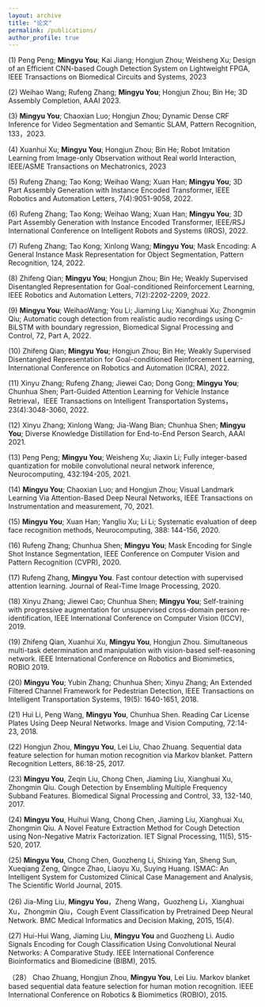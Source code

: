 ```yaml
---
layout: archive
title: "论文"
permalink: /publications/
author_profile: true
---
```

(1)	Peng Peng; **Mingyu You**; Kai Jiang; Hongjun Zhou; Weisheng Xu; Design of an Efficient CNN-based Cough Detection System on Lightweight FPGA, IEEE Transactions on Biomedical Circuits and Systems, 2023

(2)	Weihao Wang; Rufeng Zhang; **Mingyu You**; Hongjun Zhou; Bin He; 3D Assembly Completion, AAAI 2023.

(3)	**Mingyu You**; Chaoxian Luo; Hongjun Zhou; Dynamic Dense CRF Inference for Video Segmentation and Semantic SLAM, Pattern Recognition, 133，2023.

(4)	Xuanhui Xu; **Mingyu You**; Hongjun Zhou; Bin He; Robot Imitation Learning from Image-only Observation without Real world Interaction, IEEE/ASME Transactions on Mechatronics, 2023

(5)	Rufeng Zhang; Tao Kong; Weihao Wang; Xuan Han; **Mingyu You**; 3D Part Assembly Generation with Instance Encoded Transformer, IEEE Robotics and Automation Letters, 7(4):9051-9058, 2022.

(6)	Rufeng Zhang; Tao Kong; Weihao Wang; Xuan Han; **Mingyu You**; 3D Part Assembly Generation with Instance Encoded Transformer, IEEE/RSJ International Conference on Intelligent Robots and Systems (IROS), 2022.

(7)	Rufeng Zhang; Tao Kong; Xinlong Wang; **Mingyu You**; Mask Encoding: A General Instance Mask Representation for Object Segmentation, Pattern Recognition, 124, 2022.

(8)	Zhifeng Qian; **Mingyu You**; Hongjun Zhou; Bin He; Weakly Supervised Disentangled Representation for Goal-conditioned Reinforcement Learning, IEEE Robotics and Automation Letters, 7(2):2202-2209, 2022.

(9)	**Mingyu You**; WeihaoWang; You Li; Jiaming Liu; Xianghuai Xu; Zhongmin Qiu; Automatic cough detection from realistic audio recordings using C-BiLSTM with boundary regression, Biomedical Signal Processing and Control, 72, Part A, 2022.

(10)	Zhifeng Qian; **Mingyu You**; Hongjun Zhou; Bin He; Weakly Supervised Disentangled Representation for Goal-conditioned Reinforcement Learning,  International Conference on Robotics and Automation (ICRA), 2022.

(11)	Xinyu Zhang; Rufeng Zhang; Jiewei Cao; Dong Gong; **Mingyu You**; Chunhua Shen; Part-Guided Attention Learning for Vehicle Instance Retrieval，IEEE Transactions on Intelligent Transportation Systems，23(4):3048-3060, 2022.

(12)	Xinyu Zhang; Xinlong Wang; Jia-Wang Bian; Chunhua Shen; **Mingyu You**; Diverse Knowledge Distillation for End-to-End Person Search, AAAI 2021.

(13)	Peng Peng; **Mingyu You**; Weisheng Xu; Jiaxin Li; Fully integer-based quantization for mobile convolutional neural network inference, Neurocomputing, 432:194-205, 2021. 

(14)	**Mingyu You**; Chaoxian Luo; and Hongjun Zhou; Visual Landmark Learning Via Attention-Based Deep Neural Networks, IEEE Transactions on Instrumentation and measurement, 70, 2021.	

(15)	**Mingyu You**; Xuan Han; Yangliu Xu; Li Li; Systematic evaluation of deep face recognition methods, Neurocomputing, 388: 144-156, 2020. 

(16)	Rufeng Zhang; Chunhua Shen; **Mingyu You**; Mask Encoding for Single Shot Instance Segmentation, IEEE Conference on Computer Vision and Pattern Recognition (CVPR), 2020. 

(17)	Rufeng Zhang, **Mingyu You**. Fast contour detection with supervised attention learning. Journal of Real-Time Image Processing, 2020.

(18)	Xinyu Zhang; Jiewei Cao; Chunhua Shen; **Mingyu You**; Self-training with progressive augmentation for unsupervised cross-domain person re-identification, IEEE International Conference on Computer Vision (ICCV), 2019.

(19)	Zhifeng Qian, Xuanhui Xu, **Mingyu You**, Hongjun Zhou. Simultaneous multi-task determination and manipulation with vision-based self-reasoning network. IEEE International Conference on Robotics and Biomimetics, ROBIO 2019. 

(20)	**Mingyu You**; Yubin Zhang; Chunhua Shen; Xinyu Zhang; An Extended Filtered Channel Framework for Pedestrian Detection, IEEE Transactions on Intelligent Transportation Systems, 19(5): 1640-1651, 2018.

(21)	Hui Li, Peng Wang, **Mingyu You**, Chunhua Shen. Reading Car License Plates Using Deep Neural Networks. Image and Vision Computing, 72:14-23, 2018. 

(22)	Hongjun Zhou, **Mingyu You**, Lei Liu, Chao Zhuang. Sequential data feature selection for human motion recognition via Markov blanket. Pattern Recognition Letters, 86:18-25, 2017. 

(23)	**Mingyu You**, Zeqin Liu, Chong Chen, Jiaming Liu, Xianghuai Xu, Zhongmin Qiu. Cough Detection by Ensembling Multiple Frequency Subband Features. Biomedical Signal Processing and Control, 33, 132-140, 2017.

(24)	**Mingyu You**, Huihui Wang, Chong Chen, Jiaming Liu, Xianghuai Xu, Zhongmin Qiu. A Novel Feature Extraction Method for Cough Detection using Non-Negative Matrix Factorization. IET Signal Processing, 11(5), 515-520, 2017. 

(25)	**Mingyu You**, Chong Chen, Guozheng Li, Shixing Yan, Sheng Sun, Xueqiang Zeng, Qingce Zhao, Liaoyu Xu, Suying Huang. ISMAC: An Intelligent System for Customized Clinical Case Management and Analysis, The Scientific World Journal, 2015. 

(26)	Jia-Ming Liu, **Mingyu You**，Zheng Wang，Guozheng Li，Xianghuai Xu，Zhongmin Qiu，Cough Event Classification by Pretrained Deep Neural Network. BMC Medical Informatics and Decision Making, 2015, 15(4). 

(27)	Hui-Hui Wang, Jiaming Liu, **Mingyu You** and Guozheng Li. Audio Signals Encoding for Cough Classification Using Convolutional Neural Networks: A Comparative Study. IEEE International Conference Bioinformatics and Biomedicine (BIBM), 2015. 

（28）	Chao Zhuang, Hongjun Zhou, **Mingyu You**, Lei Liu. Markov blanket based sequential data feature selection for human motion recognition. IEEE International Conference on Robotics & Biomimetics (ROBIO), 2015. 



